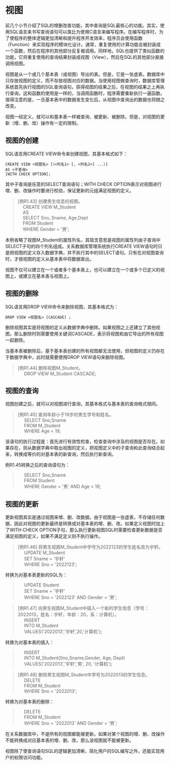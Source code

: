 # 视图

前几个小节介绍了SQL的增删改查功能，其中查询是SQL最核心的功能。其实，使用SQL语言来书写查询语句可以类比为使用C语言来编写程序。在编写程序时，为了使程序的整体逻辑更加清晰和提升程序开发效率，程序员会使用函数（Function）来实现程序的模块化设计。通常，重复使用的计算功能会被封装成一个函数，然后在程序的其他部分反复被调用。同样地，SQL也提供了类似函数的功能，它将重复使用的查询结果封装成视图（View），然后在SQL的其他部分直接调用视图。

视图是从一个或几个基本表（或视图）导出的表。但是，它是一张虚表。数据库中只存放视图的定义，而不存放视图对应的数据。当使用视图做查询时，数据库管理系统首先执行视图的SQL查询语句，获得视图的结果之后，在视图的结果之上再执行查询。这和函数的使用是一样的，当调用函数时，程序需要重新执行一遍函数。值得注意的是，一旦基本表中的数据发生变化后，从视图中查询出的数据也将随之改变。

视图一经定义，就可以和基本表一样被查询、被更新、被删除。但是，对视图的更新（增、删、改）操作有一定的限制。


## 视图的创建

SQL语言用CREATE VIEW命令来创建视图，其基本格式如下：

```bson
CREATE VIEW <视图名> [（<列名1> [, <列名2>] ...）] 
AS <子查询>
[WITH CHECK OPTION];
```

其中子查询是任意的SELECT查询语句；WITH CHECK OPTION表示对视图进行增、删、改操作时要进行校验，保证更新的元组满足视图的定义。

> [例R1.43] 创建男生信息的视图。<br>
> &nbsp;&nbsp;&nbsp;&nbsp;CREATE VIEW M\_Student <br>
> &nbsp;&nbsp;&nbsp;&nbsp;AS<br>
> &nbsp;&nbsp;&nbsp;&nbsp;SELECT Sno, Sname, Age,Dept <br>
> &nbsp;&nbsp;&nbsp;&nbsp;FROM Student <br>
> &nbsp;&nbsp;&nbsp;&nbsp;WHERE Gender = '男'; <br>

本例省略了视图M_Student的属性列名，其隐含意思是视图的属性列由子查询中SELECT子句的四个列名组成。关系数据库管理系统执行CREATE VIEW语句时只是把视图的定义存入数据字典，并不执行其中的SELECT语句。只有在对视图查询时，才按视图的定义从基本表中将数据查出。

视图不仅可以建立在一个或者多个基本表上，也可以建立在一个或多个已定义的视图上，或建立在基本表与视图上。

## 视图的删除

SQL语言用DROP VIEW命令来删除视图，其基本格式为：

```bson
DROP VIEW <视图名> [CASCADE] ;
```
删除视图其实是将视图的定义从数据字典中删除。如果视图之上还建立了其他视图，那么删除时则需要使用关键词CASCADE，表示将视图和由它导出的所有视图一起删除。

当基本表被删除后，基于基本表创建的所有视图都无法使用，但视图的定义仍存在于数据字典中，此时就需要使用DROP VIEW语句来删除视图。

> [例R1.44] 删除视图M\_Student。<br>
> &nbsp;&nbsp;&nbsp;&nbsp; DROP VIEW M\_Student CASCADE;<br>

## 视图的查询

视图创建之后，就可以对视图进行查询，其基本格式与基本表的查询格式相同。

> [例R1.45] 查询年龄小于19岁的男生学号和姓名。<br>
> &nbsp;&nbsp;&nbsp;&nbsp; SELECT Sno,Sname<br>
> &nbsp;&nbsp;&nbsp;&nbsp; FROM M\_Student<br>
> &nbsp;&nbsp;&nbsp;&nbsp; WHERE Age < 19;<br>

该语句的执行过程是：首先进行有效性检查，检查查询中涉及的视图是否存在。如果存在，则从数据字典中取出视图的定义，把视图定义中的子查询和此查询结合起来，转换成等价的对基本表的新查询，然后执行新查询。

例R1.45转换之后的查询语句为：
> &nbsp;&nbsp;&nbsp;&nbsp; SELECT Sno,Sname<br>
> &nbsp;&nbsp;&nbsp;&nbsp; FROM Student<br>
> &nbsp;&nbsp;&nbsp;&nbsp; WHERE Gender = '男' AND Age < 19;<br>


## 视图的更新

更新视图其实是通过视图来增、删、改数据。由于视图是一张虚表，不存储任何数据，因此对视图的更新最终是转换成对基本表的增、删、改。如果定义视图时加上了WITH CHECK OPTION子句，那么执行更新视图SQL时需要检查更新数据是否满足视图的定义，如果不满足定义则不执行操作。

> [例R1.46] 将男生视图M\_Student中学号为2022123的学生姓名改为宇轩。<br>
> &nbsp;&nbsp;&nbsp;&nbsp; UPDATE M\_Student<br>
> &nbsp;&nbsp;&nbsp;&nbsp; SET Sname = '宇轩' <br>
> &nbsp;&nbsp;&nbsp;&nbsp; WHERE Sno = '2022123';<br>

转换为对基本表更新的SQL为：

> &nbsp;&nbsp;&nbsp;&nbsp; UPDATE Student<br>
> &nbsp;&nbsp;&nbsp;&nbsp; SET Sname = '宇轩' <br>
> &nbsp;&nbsp;&nbsp;&nbsp; WHERE Sno = '2022123' AND Gender = '男';<br>

> [例R1.47] 向男生视图M\_Student中插入一个新的学生信息（学号：2022013，姓名：宇轩，年龄：20，系：计算机）。<br>
> &nbsp;&nbsp;&nbsp;&nbsp; INSERT<br>
> &nbsp;&nbsp;&nbsp;&nbsp; INTO M\_Student <br>
> &nbsp;&nbsp;&nbsp;&nbsp; VALUES('2022013','宇轩',20,'计算机');<br>

转换为对基本表的插入：

> &nbsp;&nbsp;&nbsp;&nbsp; INSERT<br>
> &nbsp;&nbsp;&nbsp;&nbsp; INTO M\_Student(Sno,Sname,Gender, Age, Dept) <br>
> &nbsp;&nbsp;&nbsp;&nbsp; VALUES('2022013','宇轩','男', 20, '计算机');<br>

> [例R1.48] 删除男生视图M\_Student中学号为2022013的学生信息。<br>
> &nbsp;&nbsp;&nbsp;&nbsp; DELETE<br>
> &nbsp;&nbsp;&nbsp;&nbsp; FROM M\_Student <br>
> &nbsp;&nbsp;&nbsp;&nbsp; WHERE Sno = '2022013';<br>

转换为对基本表的删除：

> &nbsp;&nbsp;&nbsp;&nbsp; DELETE<br>
> &nbsp;&nbsp;&nbsp;&nbsp; FROM M\_Student <br>
> &nbsp;&nbsp;&nbsp;&nbsp; WHERE Sno = '2022013' AND Gender = '男';<br>

在关系数据库中，不是所有的视图都能被更新。如果对某个视图的增、删、改操作不能转换成对应基本表的增、删、改，那么该视图就不能被更新。

视图除了使查询语句SQL的逻辑更加清晰，简化用户的SQL编写之外，还能实现用户的权限访问功能。

















